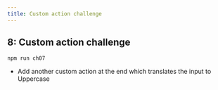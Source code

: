 ```yaml
---
title: Custom action challenge
---
```


## 8: Custom action challenge

`npm run ch07`


- Add another custom action at the end which translates the input to Uppercase

